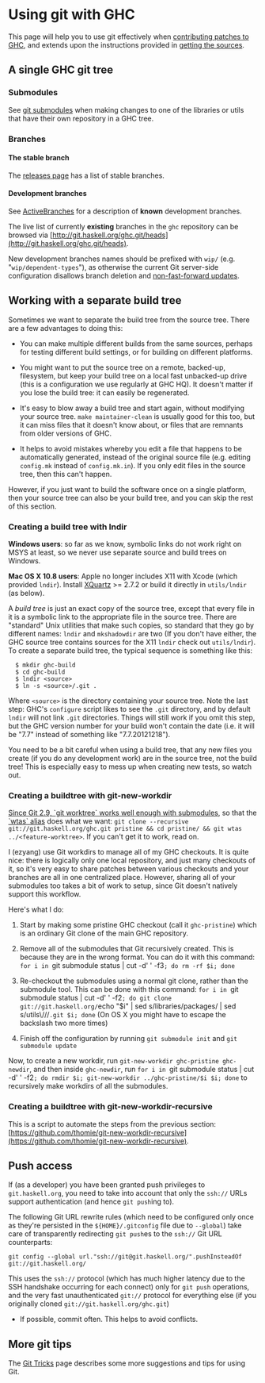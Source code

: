 # Using git with GHC


This page will help you to use git effectively when [contributing patches to GHC](/Contributing-a-Patch), and extends upon the instructions provided in [getting the sources](building/getting-the-sources).

## A single GHC git tree

### Submodules


See [git submodules](working-conventions/git/submodules) when making changes to one of the libraries or utils that have their own repository in a GHC tree.

### Branches

#### The stable branch


The [releases page](working-conventions/releases) has a list of stable branches.

#### Development branches


See [ActiveBranches](active-branches) for a description of **known** development branches.


The live list of currently **existing** branches in the `ghc` repository can be browsed via [http://git.haskell.org/ghc.git/heads](http://git.haskell.org/ghc.git/heads).


New development branches names should be prefixed with `wip/` (e.g. "`wip/dependent-types`"), as otherwise the current Git server-side configuration disallows branch deletion and [non-fast-forward updates](http://stackoverflow.com/questions/4684352/whats-a-fast-forward-in-git).

## Working with a separate build tree


Sometimes we want to separate the build tree from the source tree.
There are a few advantages to doing this:

- You can make multiple different builds from the same sources,
  perhaps for testing different build settings, or for building
  on different platforms.

- You might want to put the source tree on a remote, backed-up,
  filesystem, but keep your build tree on a local fast unbacked-up
  drive (this is a configuration we use regularly at GHC HQ).  It
  doesn't matter if you lose the build tree: it can easily be
  regenerated.

- It's easy to blow away a build tree and start again, without
  modifying your source tree.  `make maintainer-clean` is usually
  good for this too, but it can miss files that it doesn't know
  about, or files that are remnants from older versions of GHC.

- It helps to avoid mistakes whereby you edit a file that happens
  to be automatically generated, instead of the original source
  file (e.g. editing `config.mk` instead of `config.mk.in`).  If
  you only edit files in the source tree, then this can't happen.


However, if you just want to build the software once on a single
platform, then your source tree can also be your build tree, and you
can skip the rest of this section.

### Creating a build tree with lndir

**Windows users**: so far as we know, symbolic links do not work right on MSYS at least, so we never use separate source and build trees on Windows.

**Mac OS X 10.8 users**: Apple no longer includes X11 with Xcode (which provided `lndir`). Install [XQuartz](http://xquartz.macosforge.org/landing/) \>= 2.7.2 or build it directly in `utils/lndir` (as below).


A *build tree* is just an exact copy of the source tree, except that
every file in it is a symbolic link to the appropriate file in the
source tree.  There are "standard" Unix utilities that make such
copies, so standard that they go by different names: `lndir` and
`mkshadowdir` are two (If you don't have either, the GHC source
tree contains sources for the X11 `lndir` check out
`utils/lndir`).  To create a separate build tree, the typical sequence is something like this:

```wiki
  $ mkdir ghc-build
  $ cd ghc-build
  $ lndir <source>
  $ ln -s <source>/.git .
```


Where `<source>` is the directory containing your source tree.  Note the last step: GHC's `configure` script likes to see the `.git` directory, and by default `lndir` will not link `.git` directories.  Things will still work if you omit this step, but the GHC version number for your build won't contain the date (i.e. it will be "7.7" instead of something like "7.7.20121218").


You need to be a bit careful when using a build tree, that any new files you create
(if you do any development work) are in the source tree, not the build
tree!  This is especially easy to mess up when creating new tests, so watch out.

### Creating a buildtree with git-new-workdir

[Since Git 2.9, \`git worktree\` works well enough with submodules](https://stackoverflow.com/questions/31871888/what-goes-wrong-when-using-git-worktree-with-git-submodules), so that the [ \`wtas\` alias](https://stackoverflow.com/a/31872051/388010) does what we want: `git clone --recursive git://git.haskell.org/ghc.git pristine && cd pristine/ && git wtas ../<feature-worktree>`. If you can't get it to work, read on.


I (ezyang) use Git workdirs to manage all of my GHC checkouts. It is quite nice: there is logically only one local repository, and just many checkouts of it, so it's very easy to share patches between various checkouts and your branches are all in one centralized place. However, sharing all of your submodules too takes a bit of work to setup, since Git doesn't natively support this workflow.


Here's what I do:

1. Start by making some pristine GHC checkout (call it `ghc-pristine`) which is an ordinary Git clone of the main GHC repository.

1. Remove all of the submodules that Git recursively created. This is because they are in the wrong format. You can do it with this command: `for i in `git submodule status | cut -d' ' -f3`; do rm -rf $i; done`

1. Re-checkout the submodules using a normal git clone, rather than the submodule tool. This can be done with this command: `for i in `git submodule status | cut -d' ' -f2`; do git clone git://git.haskell.org/`echo "$i" | sed s/libraries/packages/ | sed s/utils\\///`.git $i; done` (On OS X you might have to escape the backslash two more times)

1. Finish off the configuration by running `git submodule init` and `git submodule update`


Now, to create a new workdir, run `git-new-workdir ghc-pristine ghc-newdir`, and then inside `ghc-newdir`, run `for i in `git submodule status | cut -d' ' -f2`; do rmdir $i; git-new-workdir ../ghc-pristine/$i $i; done` to recursively make workdirs of all the submodules.

### Creating a buildtree with git-new-workdir-recursive


This is a script to automate the steps from the previous section: [https://github.com/thomie/git-new-workdir-recursive](https://github.com/thomie/git-new-workdir-recursive).

## Push access


If (as a developer) you have been granted push privileges to `git.haskell.org`, you need to take into account that only the `ssh://` URLs support authentication (and hence `git push`ing to).


The following Git URL rewrite rules (which need to be configured only once as they're persisted in the `${HOME}/.gitconfig` file due to `--global`) take care of transparently redirecting `git push`es to the `ssh://` Git URL counterparts:

```
git config --global url."ssh://git@git.haskell.org/".pushInsteadOf git://git.haskell.org/ 
```


This uses the `ssh://` protocol (which has much higher latency due to the SSH handshake occurring for each connect) only for `git push` operations, and the very fast unauthenticated `git://` protocol for everything else (if you originally cloned `git://git.haskell.org/ghc.git`)

- If possible, commit often.  This helps to avoid conflicts.

## More git tips


The [Git Tricks](working-conventions/git/tricks) page describes some more suggestions and tips for using Git.

